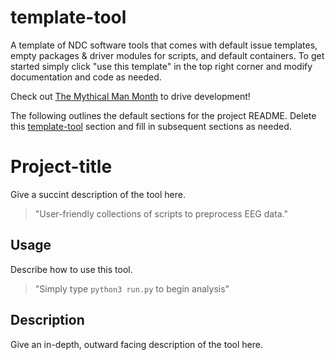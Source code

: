 # template-tool
A template of NDC software tools that comes with default issue templates, empty packages & driver modules for scripts, and default containers. To get started simply click "use this template" in the top right corner and modify documentation and code as needed. 

Check out [The Mythical Man Month](https://en.wikipedia.org/wiki/The_Mythical_Man-Month) to drive development! 

The following outlines the default sections for the project README. Delete this [template-tool](#template-tool) section and fill in subsequent sections as needed.

# Project-title
Give a succint description of the tool here.
> "User-friendly collections of scripts to preprocess EEG data."

## Usage
Describe how to use this tool.
> "Simply type `python3 run.py` to begin analysis"

## Description
Give an in-depth, outward facing description of the tool here. 

